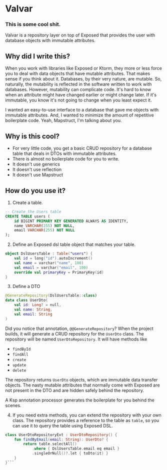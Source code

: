# Valvar

### This is some cool shit. 

Valvar is a repository layer on top of Exposed that provides the user with database objects with immutable attributes.

## Why did I write this?

When you work with libraries like Exposed or Ktorm, they more or less force you to deal with data objects that have
mutable attributes.  That makes sense if you think about it.  Databases, by their very nature, are mutable.  So,
naturally, the mutability is reflected in the software written to work with databases.  However, mutability can
complicate code.  It's hard to know when an attribute might have changed earlier or might change later.  If it's 
immutable, you know it's not going to change when you least expect it.

I wanted an easy-to-use interface to a database that gave me objects with immutable attributes.  And, I wanted to 
minimize the amount of repetitive boilerplate code.  Yeah, Mapstruct, I'm talking about you. 

## Why is this cool?

 * For very little code, you get a basic CRUD repository for a database table that deals in DTOs with immutable attributes.
 * There is almost no boilerplate code for you to write.
 * It doesn't use generics
 * It doesn't use reflection
 * It doesn't use Mapstruct

## How do you use it?

1. Create a table.

```sql
-- Create the Users table
CREATE TABLE users (
    id BIGINT PRIMARY KEY GENERATED ALWAYS AS IDENTITY,
    name VARCHAR(255) NOT NULL,
    email VARCHAR(255) NOT NULL
);
```

2. Define an Exposed dsl table object that matches your table.

```kotlin
object DslUsersTable : Table("users") {
    val id = long("id").autoIncrement()
    val name = varchar("name", 100)
    val email = varchar("email", 100)
    override val primaryKey = PrimaryKey(id)
}
```
3. Define a DTO

```kotlin
@GenerateRepository(DslUsersTable::class)
data class UserDto(
    val id: Long? = null,
    val name: String,
    val email: String
)
```
Did you notice that annotation, `@@GenerateRepository`?  When the project builds, it will generate a CRUD repository
for the `UserDto` class.  The repository will be named `UserDtoRepository`.  It will have methods
like
 - `findById`
 - `findAll`
 - `create`
 - `update`
 - `delete`

The repository returns `UserDto` objects, which are immutable data transfer objects.  The nasty mutable attributes that
normally come with Exposed are not present in the DTO and are hidden safely behind the repository.

A Ksp annotation processor generates the boilerplate for you behind the scenes.

4. If you need extra methods, you can extend the repository with your own class.  The repository provides a reference to the table
   as `table`, so you can use it to query the table using Exposed DSL.

```kotlin
class UserDtoRepositoryExt : UserDtoRepository() {
    fun findByEmail(email: String): UserDto? {
        return table.selectAll()
            .where { DslUsersTable.email eq email }
            .singleOrNull()?.let { toDto(it) }
    }
}```
